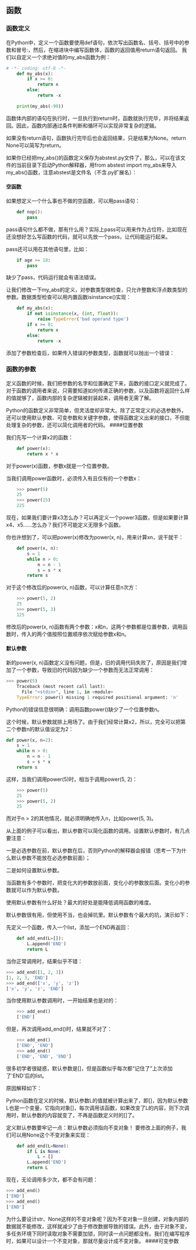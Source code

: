 ## 函数
### 函数定义
在Python中，定义一个函数要使用def语句，依次写出函数名、括号、括号中的参数和冒号:，然后，在缩进块中编写函数体，函数的返回值用return语句返回。
我们以自定义一个求绝对值的my_abs函数为例：
```python
# -*- coding: utf-8 -*-
    def my_abs(x):
        if x >= 0:
            return x
        else:
            return -x
    
    print(my_abs(-99))
```

函数体内部的语句在执行时，一旦执行到return时，函数就执行完毕，并将结果返回。因此，函数内部通过条件判断和循环可以实现非常复杂的逻辑。

如果没有return语句，函数执行完毕后也会返回结果，只是结果为None。return None可以简写为return。

如果你已经把my_abs()的函数定义保存为abstest.py文件了，那么，可以在该文件的当前目录下启动Python解释器，用from abstest import my_abs来导入my_abs()函数，注意abstest是文件名（不含.py扩展名）：

#### 空函数

如果想定义一个什么事也不做的空函数，可以用pass语句：
```python
    def nop():
        pass
```
pass语句什么都不做，那有什么用？实际上pass可以用来作为占位符，比如现在还没想好怎么写函数的代码，就可以先放一个pass，让代码能运行起来。

pass还可以用在其他语句里，比如：
```python
    if age >= 18:
        pass
```
缺少了pass，代码运行就会有语法错误。

让我们修改一下my_abs的定义，对参数类型做检查，只允许整数和浮点数类型的参数。数据类型检查可以用内置函数isinstance()实现：
```python
    def my_abs(x):
        if not isinstance(x, (int, float)):
            raise TypeError('bad operand type')
        if x >= 0:
            return x
        else:
            return -x
```
添加了参数检查后，如果传入错误的参数类型，函数就可以抛出一个错误：

### 函数的参数
定义函数的时候，我们把参数的名字和位置确定下来，函数的接口定义就完成了。对于函数的调用者来说，只需要知道如何传递正确的参数，以及函数将返回什么样的值就够了，函数内部的复杂逻辑被封装起来，调用者无需了解。

Python的函数定义非常简单，但灵活度却非常大。除了正常定义的必选参数外，还可以使用默认参数、可变参数和关键字参数，使得函数定义出来的接口，不但能处理复杂的参数，还可以简化调用者的代码。
####位置参数

我们先写一个计算x2的函数：
```python
    def power(x):
        return x * x
```
对于power(x)函数，参数x就是一个位置参数。

当我们调用power函数时，必须传入有且仅有的一个参数x：
```python
    >>> power(5)
    25
    >>> power(15)
    225
```
现在，如果我们要计算x3怎么办？可以再定义一个power3函数，但是如果要计算x4、x5……怎么办？我们不可能定义无限多个函数。

你也许想到了，可以把power(x)修改为power(x, n)，用来计算xn，说干就干：
```python
    def power(x, n):
        s = 1
        while n > 0:
            n = n - 1
            s = s * x
        return s
```
对于这个修改后的power(x, n)函数，可以计算任意n次方：
```python
    >>> power(5, 2)
    25
    >>> power(5, 3)
    125
```
修改后的power(x, n)函数有两个参数：x和n，这两个参数都是位置参数，调用函数时，传入的两个值按照位置顺序依次赋给参数x和n。

#### 默认参数

新的power(x, n)函数定义没有问题，但是，旧的调用代码失败了，原因是我们增加了一个参数，导致旧的代码因为缺少一个参数而无法正常调用：
```python
>>> power(5)
    Traceback (most recent call last):
      File "<stdin>", line 1, in <module>
    TypeError: power() missing 1 required positional argument: 'n'
```
Python的错误信息很明确：调用函数power()缺少了一个位置参数n。

这个时候，默认参数就排上用场了。由于我们经常计算x2，所以，完全可以把第二个参数n的默认值设定为2：
```python
def power(x, n=2):
    s = 1
    while n > 0:
        n = n - 1
        s = s * x
    return s
```
这样，当我们调用power(5)时，相当于调用power(5, 2)：
```python
    >>> power(5)
    25
    >>> power(5, 2)
    25
```
而对于n > 2的其他情况，就必须明确地传入n，比如power(5, 3)。

从上面的例子可以看出，默认参数可以简化函数的调用。设置默认参数时，有几点要注意：

一是必选参数在前，默认参数在后，否则Python的解释器会报错（思考一下为什么默认参数不能放在必选参数前面）；

二是如何设置默认参数。

当函数有多个参数时，把变化大的参数放前面，变化小的参数放后面。变化小的参数就可以作为默认参数。

使用默认参数有什么好处？最大的好处是能降低调用函数的难度。

默认参数很有用，但使用不当，也会掉坑里。默认参数有个最大的坑，演示如下：

先定义一个函数，传入一个list，添加一个END再返回：
```python
    def add_end(L=[]):
        L.append('END')
        return L
```
当你正常调用时，结果似乎不错：
```python
>>> add_end([1, 2, 3])
[1, 2, 3, 'END']
>>> add_end(['x', 'y', 'z'])
['x', 'y', 'z', 'END']
```
当你使用默认参数调用时，一开始结果也是对的：
```python
    >>> add_end()
    ['END']
```
但是，再次调用add_end()时，结果就不对了：
```python
    >>> add_end()
    ['END', 'END']
    >>> add_end()
    ['END', 'END', 'END']
```
很多初学者很疑惑，默认参数是[]，但是函数似乎每次都“记住了”上次添加了'END'后的list。

原因解释如下：

Python函数在定义的时候，默认参数L的值就被计算出来了，即[]，因为默认参数L也是一个变量，它指向对象[]，每次调用该函数，如果改变了L的内容，则下次调用时，默认参数的内容就变了，不再是函数定义时的[]了。

 定义默认参数要牢记一点：默认参数必须指向不变对象！
要修改上面的例子，我们可以用None这个不变对象来实现：
```python
    def add_end(L=None):
        if L is None:
            L = []
        L.append('END')
        return L
```
现在，无论调用多少次，都不会有问题：
```python
>>> add_end()
['END']
>>> add_end()
['END']
```
为什么要设计str、None这样的不变对象呢？因为不变对象一旦创建，对象内部的数据就不能修改，这样就减少了由于修改数据导致的错误。此外，由于对象不变，多任务环境下同时读取对象不需要加锁，同时读一点问题都没有。我们在编写程序时，如果可以设计一个不变对象，那就尽量设计成不变对象。
####可变参数




